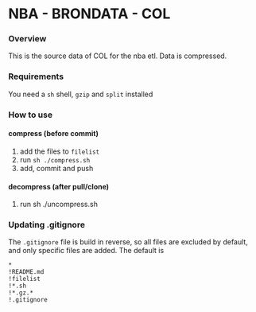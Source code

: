 # NBA - BRONDATA - COL

### Overview
This is the source data of COL for the nba etl. Data is compressed.

### Requirements
You need a `sh` shell, `gzip` and `split` installed

### How to use

#### compress (before commit)
1. add the files to `filelist`
2. run `sh ./compress.sh`
3. add, commit and push

#### decompress (after pull/clone)
1. run sh ./uncompress.sh

### Updating .gitignore
The `.gitignore` file is build in reverse, so all files are excluded by default, and only specific files are added.
The default is
```
*
!README.md
!filelist
!*.sh
!*.gz.*
!.gitignore
```

